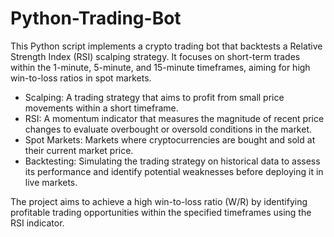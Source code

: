 # Python-Trading-Bot

This Python script implements a crypto trading bot that backtests a Relative Strength Index (RSI) scalping strategy. It focuses on short-term trades within the 1-minute, 5-minute, and 15-minute timeframes, aiming for high win-to-loss ratios in spot markets.

- Scalping: A trading strategy that aims to profit from small price movements within a short timeframe.
- RSI: A momentum indicator that measures the magnitude of recent price changes to evaluate overbought or oversold conditions in the market.
- Spot Markets: Markets where cryptocurrencies are bought and sold at their current market price.
- Backtesting: Simulating the trading strategy on historical data to assess its performance and identify potential weaknesses before deploying it in live markets.

The project aims to achieve a high win-to-loss ratio (W/R) by identifying profitable trading opportunities within the specified timeframes using the RSI indicator.

